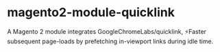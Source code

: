 # magento2-module-quicklink
A Magento 2 module integrates GoogleChromeLabs/quicklink, ⚡️Faster subsequent page-loads by prefetching in-viewport links during idle time.
